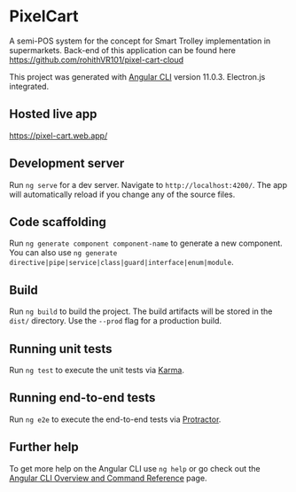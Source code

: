 # PixelCart

A semi-POS system for the concept for Smart Trolley implementation in supermarkets.
Back-end of this application can be found here https://github.com/rohithVR101/pixel-cart-cloud

This project was generated with [Angular CLI](https://github.com/angular/angular-cli) version 11.0.3.
Electron.js integrated.

## Hosted live app

https://pixel-cart.web.app/

## Development server

Run `ng serve` for a dev server. Navigate to `http://localhost:4200/`. The app will automatically reload if you change any of the source files.

## Code scaffolding

Run `ng generate component component-name` to generate a new component. You can also use `ng generate directive|pipe|service|class|guard|interface|enum|module`.

## Build

Run `ng build` to build the project. The build artifacts will be stored in the `dist/` directory. Use the `--prod` flag for a production build.

## Running unit tests

Run `ng test` to execute the unit tests via [Karma](https://karma-runner.github.io).

## Running end-to-end tests

Run `ng e2e` to execute the end-to-end tests via [Protractor](http://www.protractortest.org/).

## Further help

To get more help on the Angular CLI use `ng help` or go check out the [Angular CLI Overview and Command Reference](https://angular.io/cli) page.
